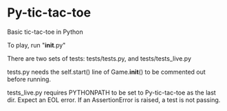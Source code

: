 # Py-tic-tac-toe
Basic tic-tac-toe in Python

To play, run "__init__.py"

There are two sets of tests:
    tests/tests.py, and
    tests/tests_live.py

tests.py needs the self.start() line of Game.__init__() to be commented out
before running.

tests_live.py requires PYTHONPATH to be set to Py-tic-tac-toe as the last dir.
Expect an EOL error. If an AssertionError is raised, a test is not passing.